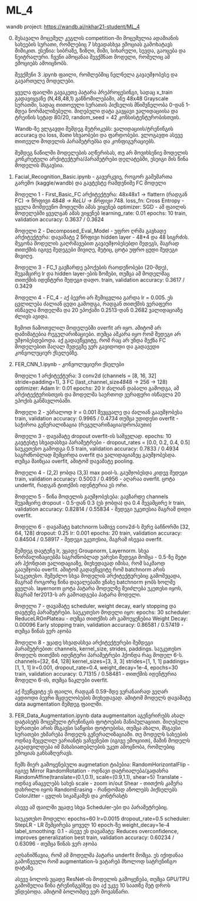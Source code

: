 # ML_4
wandb project: https://wandb.ai/nkhar21-student/ML_4

0.  შესავალი
    მოცემულ კეგლის competition-ში მოცემულია ადამიანის სახეების სურათი, რომლებიც 7 სხვადასხვა ემოციას გამოხატავს მიმიკით.
    ესენია: სიბრაზე, ზიზღი, შიში, სიხარული, სევდა, გაოცება და ნეიტრალური.
    ჩვენი ამოცანაა შევქმნათ მოდელი, რომელიც ამ ემოციებს ამოიცნობს.

    შევქმენი 3 .ipynb ფაილი, რომლებშიც ნელნელა გავაუმჯობესე და გავართულე მოდელები.

    ყველა ფაილში გავაკეთე პატარა პრეპროცესინგი, სადაც x_train გადავიყვანე (N,48,48,1) განზომილებაში,
    ანუ 48x48 Grayscale სურათში, სადაც თითოეული სურათის პიქსელის მნიშვნელობა 0-დან 1-მდეა ნორმალიზებული.
    მიღებული დატა გავყავი ვალიდაციისა და ტრეინის სეტად 80/20, random_seed = 42 კონსისტენტურობისთვის.

    Wandb-ზე ვლგავდი შემდეგ მეტრიკებს: ვალიდაციის/ტრენინგის accuracყ და loss, მათი სხვაობები და ფარდობები.
    ვლოგავდი ასევე თითეული მოდელის პარამეტრებსა და კონფიგურაციებს.

    შემდეგ ნაწილში მოდელების აღწერისას, თუ არ მოვიხსენიე მოდელის კონკრეტული არქიტექტურა/პარამეტრები დელატებში,
    ესეიგი მის წინა მოდელის მსგავსია.

2. Facial_Recognition_Basic.ipynb - გავერკვიე, როგორ გამემართა გარემო (kaggle/wandb) და გავტესტე რამდენიმე FC მოდელი

   მოდელი 1 - First_Basic_FC
     არქიტექტურა: 48x48x1 -> flattern (რადგან FC) -> წრფივი 48*48 -> ReLU -> წრფივი 7*48.
     loss_fn: Cross Entropy - ყველა მომდევნო მოდელში ამას ვიყენებ
     optimizer: SGD - ამ ფაილის მოდელებში ყველგან ამას ვიყენებ
     learning_rate: 0.01
     epochs: 10
     train, validation accuracy: 0.3637 / 0.3624

   მოდელი 2 - Decomposed_Eval_Model - უფრო ღრმა გავხადე
     არქიტექტურა: დავამატე 2 წრფივი hidden layer - 48*4 და 48 სიგრძის.
       მეგონა მოდელის გაღრმავებით გავაუმჯობესებდი შედეგს, მაგრად თითქმის იგივე შედეგები მივიღე,
       მეტიც, ცოტა უფრო ცუდი შედეგი მივიღე.

   მოდელი 3  - FC_1 გავზარდე ეპოქების რაოდენობები (20-მდე), შევამცირე lr და hidden layer-ების ზომები, თუმცა ამ მოდელმაც
   თითქმის იდენტური შედეგი დადო.
   train, validation accuracy: 0.3617 / 0.3429

   მოდელი 4 - FC_4 - აქ ბევრი არ შემიცვლია გარდა lr = 0.005.
     ეს ცვლილება ძალიან ცუდი გამოდგა, რადგან თითქმის ვერაფერი ისწავლა მოდელმა და 20 ეპოქაში 0.2513-დან 0.2682 ვალიდაციაზე
     ძლივს ავიდა.

   ზემოთ ჩამოთვლილ მოდელებში overfit არ იყო. ამიტომ არ დამიმატებია რეგულარიზაციები. თუმცა აშკარა იყო რომ შედეგი არ უმჯობესდებოდა. 
   აქ გადავწყვიტე, რომ რაც არ უნდა მექნა FC მოდელებით მაღალ შედეგზე ვერ გავიდოდი და გადავედი კონვოლუციურ ქსელებზე.

3. FER_CNN_1.ipynb - კონვოლუციური ქსელები

   მოდელი 1
     არქიტექტურა: 3 conv2d (channels = [8, 16, 32] stride=padding=1), 3 FC (last_channel_size*48*48 -> 256 -> 128)
     optimizer: Adam
     lr: 0.01
     epochs: 20
     lr ძალიან დაბალი გამოდგა, ამ არქიტექტურისთვის და მოდელმა საერთოდ ვერაფერი ისწავლა 20 ეპოქის განმავლობაში.

   მოდელი 2 - უბრალოდ lr = 0.001 შევცვალე და ძალიან გააუმჯობესა
     train, validation accuracy: 0.9965 / 0.4734
     თუმცა უდიდესი overfit - საჭიროა გენერალიზაცია (რეგულარიზაცია/დროპაუთი)

   მოდელი 3 - დავამატე dropout overfit-ის საშველად.
     epochs: 10
     გავტესტე სხვადასხვა პარამეტრები - dropout_rates = [0.0, 0.2, 0.4, 0.5]
     საუკეთესო გამოდგა 0.5
     train, validation accuracy: 0.7833 / 0.4934
     საგრძნობლად შემცირდა overfit და ვალიდაციაზეც გაუმჯობესდა. თუმცა მაინცაა overfit, ამიტომ დავამატე pooling.

   მოდელი 4 - (2,2) ჯობდა (3,3) max pool-ს.
     გაუმჯობესდა კიდევ შედეგი
     train, validation accuracy: 0.5003 / 0.4956 - აღარაა overfit. ცოტა underfit, რადგან ტითქმის იდენტურია ეს ორი.

   მოდელი 5 - წინა მოდელის გაუმჯობესება:
       გავზარდე channels
       შევამცირე dropout - 0.5-დან 0.3 (ეს ჯობდა) და 0.4 
       შევამცირე lr
       train, validation accuracy: 0.82814 / 0.55834 - შედეგი უკეთესია მაგრამ დიდი overfit.

   მოდელი 6 - დავამატე batchnorm
       სამივე conv2d-ს მერე ბაჩნორმი [32, 64, 128]
       dropout: 0.25
       lr: 0.001
       epochs: 20
       train, validation accuracy: 0.84504 / 0.58917 - შედეგი უკეთესია, მაგრამ ისევაა overfit.

   შემდეგ დავტუნე lr, ვცადე Groupnorm, Layernorm.
       სხვა ნორმალიზაციებმა საგრძნობლად უარესი შედეგი მომცა - 0.5-ზე მეტი არ ჰქონდათ ვალიდაციაზე,
       მიუხედავად იმისა, რომ საკმაოდ გააუმჯობა overfit. ამიტომ გადავწყვიტე რომ batchnorm არის საუკეთესო.
       შემეძლო სხვა მოდელის არქიტექტურებიც გამომეცადა, მაგრამ როგორც წინა დავალებაში ვნახე batchnorm ჯობს ხოლმე ყველას.
       layernorm ცოტა პატარა მოდელზე შეიძლება უკეთესი იყოს, მაგრამ fer2013-ს არ გამოადგება პატარა მოდელი.

   მოდელი 7 - დავამატე scheduler, weight decay, early stopping და დავტუნე პარამეტრები. საუკეთესო მოდელი იყო:
       epochs: 30
       scheduler: ReduceLROnPlateau - თუმცა თითქმის არ გამოუყენებია
       Weight Decay: 0.00096
       Early stopping
       train, validation accuracy: 0.86581 / 0.57419 - თუმცა წინას ვერ აჯობა

   მოდელი 8 - ვცადე სხვადასხვა არქიტექტურები შემდეგი პარამეტრებით:
       channels, kernel_size, strides, paddings.
       საუკეთესო მოდელს თითქმის იდენტური პარამეტრები ჰქონდა რაც მოდელ 6-ს.
       channels=[32, 64, 128]
       kernel_sizes=[3, 3, 3]
       strides=[1, 1, 1]
       paddings=[1, 1, 1]
       lr=0.001,
       dropout_rate=0.4,
       weight_decay=1e-4,
       epochs=30
       train, validation accuracy: 0.71315 / 0.58481 - თითქმის იდენტურია მოდელი 6-ის, თუმცა ნაკლები overfit.

   აქ შევწყვიტე ეს ფაილი, რადგან 0.59-მდე ვერანაირად ვეღარ ავდიოდი ბევრი მცდელობების მიუხედავად.
   ამიტომ მოდელს დავამატე data augmentation შემდეგ ფაილში.


3. FER_Data_Augmentation.ipynb
   data augmentaiton აგენერირებს ახალ დატასეტს მოცემული ტრენინგის ფოტოების მანიპულაციით. მიღებული სურათები არის მსგავსი საწყისი ფოტოებისა,
   თუმცა ახალი, მსგავსი სურათები ეხმარება მოდელს გენერალიზაციაში. თუ მოდელს სახეების ოდნავ შეცვლილ ვარიანტს ვაჩვენებთ (იგივე ემოციით),
   მაშინ მოდელს გაუადვილდება იმ მახასიათებლების უკეთ ამოცნობა, რომლებიც ემოციას განსაზღვრავს.
    
   ჩემს მიერ გამოყენებული augmetation ტიპებია:
       RandomHorizontalFlip - იგივე Mirror
       RandomRotation - ოდნავი დატრიალება/გადახრა
       RandomAffine(translate=(0.1,0.1), scale=(0.9,1.1), shear=5)
           Translate - ოდნავ ანაცვლებს სახეს
           scale - zoom in/out
           Shear - თითქოს კამერა დახრილი იყოს
       RandomErasing - რანდომად ანოლებს პიქსელებს
       ColorJitter - ცვლის სიკაშკაშეს და კონტრასტს

   ასევე ამ ფაილში ვცადე სხვა Scheduler-ები და პარამეტრებიც.

   საუკეთესო მოდელი:
       epochs=60
       lr=0.0015
       dropout_rate=0.5
       scheduler: StepLR - LR შემცირება ყოველ 10 epoch-ზე
       weight_decay=1e-4
       label_smoothing: 0.1 - ასევე ეს დავამატე: Reduces overconfidence, improves generalization
       best train, validation accuracy: 0.60234 / 0.63096 - თუმცა წინას ვერ აჯობა

   აღსანიშნავია, რომ ამ მოდელმა პატარა underfit მომცა. ეს იქიდანაა გამოწვეული რომ augmentation-ს ვატარებ მხოლოდ სატრენინგო დატაზე.

   ასევე ბოლოს ვცადე ResNet-ის მოდელის გამოყენება, თუმცა GPU/TPU გამომელია წინა ტრენინგებზეც და აქ უკვე 10 საათზე მეტ დროს უნდებოდა.
   ამიტომ ბოლომდე ვერ მოვასწარი.
    

